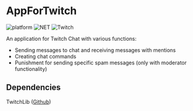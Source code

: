 # AppForTwitch
![platform](https://img.shields.io/badge/Platform-.NET-lightgrey)
![NET](https://img.shields.io/badge/.NET-5.0-aee0d5)
![Twitch](https://img.shields.io/badge/TwitchLib-3.3.0-e347ff)

An application for Twitch Chat with various functions:
+ Sending messages to chat and receiving messages with mentions
+ Creating chat commands
+ Punishment for sending specific spam messages (only with moderator functionality)

## Dependencies
TwitchLib ([Github](https://github.com/TwitchLib/TwitchLib))
